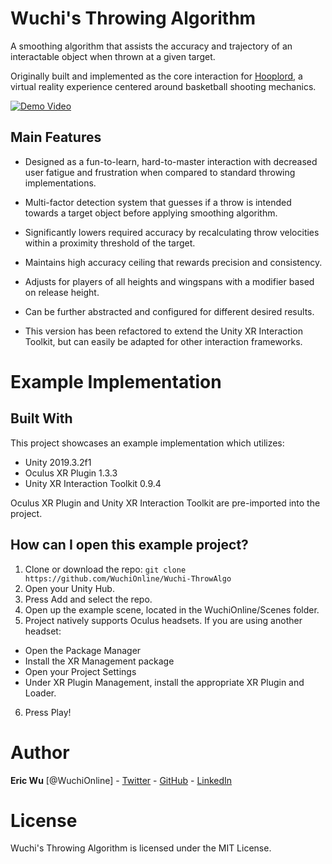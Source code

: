 # Wuchi's Throwing Algorithm

A smoothing algorithm that assists the accuracy and trajectory of an interactable object when thrown at a given target.

Originally built and implemented as the core interaction for [Hooplord](https://www.wuchi.online/hooplord), a virtual reality experience centered around basketball shooting mechanics.

[![Demo Video](https://files.cargocollective.com/c444505/HooplordThrow2Compressed.gif)](https://twitter.com/WuchiOnline/status/1248385466593718277)

## Main Features

- Designed as a fun-to-learn, hard-to-master interaction with decreased user fatigue and frustration when compared to standard throwing implementations.

- Multi-factor detection system that guesses if a throw is intended towards a target object before applying smoothing algorithm.

- Significantly lowers required accuracy by recalculating throw velocities within a proximity threshold of the target.

- Maintains high accuracy ceiling that rewards precision and consistency.

- Adjusts for players of all heights and wingspans with a modifier based on release height.

- Can be further abstracted and configured for different desired results.

- This version has been refactored to extend the Unity XR Interaction Toolkit, but can easily be adapted for other interaction frameworks.

# Example Implementation

## Built With

This project showcases an example implementation which utilizes:

* Unity 2019.3.2f1
* Oculus XR Plugin 1.3.3
* Unity XR Interaction Toolkit 0.9.4

Oculus XR Plugin and Unity XR Interaction Toolkit are pre-imported into the project.

## How can I open this example project?

1. Clone or download the repo: ```git clone https://github.com/WuchiOnline/Wuchi-ThrowAlgo```
2. Open your Unity Hub.
3. Press Add and select the repo.
4. Open up the example scene, located in the WuchiOnline/Scenes folder.
5. Project natively supports Oculus headsets. If you are using another headset:
- Open the Package Manager
- Install the XR Management package
- Open your Project Settings
- Under XR Plugin Management, install the appropriate XR Plugin and Loader.
6. Press Play!

# Author

**Eric Wu** [@WuchiOnline] - [Twitter](https://twitter.com/WuchiOnline) - [GitHub](https://github.com/WuchiOnline) - [LinkedIn](https://www.linkedin.com/in/ericwu90/)

# License

Wuchi's Throwing Algorithm is licensed under the MIT License.